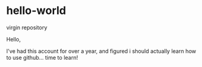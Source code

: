 # hello-world
virgin repository

Hello,

I've had this account for over a year, and figured i should actually learn how to use github...
time to learn!

